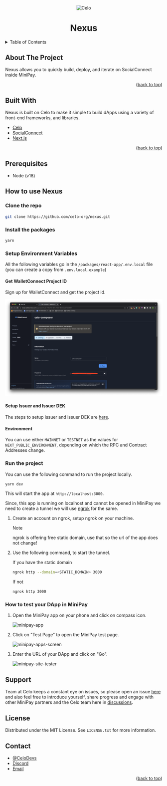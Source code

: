 <!-- TITLE -->
<p align="center"> 
  <img width="100px" src="https://github.com/celo-org/celo-composer/blob/main/images/readme/celo_isotype.svg" align="center" alt="Celo" />
 <h1 align="center">Nexus</h1>
</p>

<!-- TABLE OF CONTENTS -->

<details>
  <summary>Table of Contents</summary>
  <ol>
    <li>
      <a href="#about-the-project">About The Project</a>
      <ul>
        <li><a href="#built-with">Built With</a></li>
      </ul>
    </li>
    <li>
      <ul>
        <li><a href="#prerequisites">Prerequisites</a></li>
        <li><a href="#installation">Installation</a></li>
      </ul>
    </li>
    <li><a href="#usage">Usage</a></li>
    <li><a href="#roadmap">Roadmap</a></li>
    <li><a href="#contributing">Contributing</a></li>
    <li><a href="#license">License</a></li>
    <li><a href="#contact">Contact</a></li>
    <li><a href="#acknowledgments">Acknowledgments</a></li>
  </ol>
</details>

<!-- ABOUT THE PROJECT -->

## About The Project

Nexus allows you to quickly build, deploy, and iterate on SocialConnect inside MiniPay.

<p align="right">(<a href="#top">back to top</a>)</p>

## Built With

Nexus is built on Celo to make it simple to build dApps using a variety of front-end frameworks, and libraries.

-   [Celo](https://celo.org/)
-   [SocialConnect](https://github.com/celo-org/social-connect/tree/main)
-   [Next.js](https://nextjs.org/)

<p align="right">(<a href="#top">back to top</a>)</p>

<!-- GETTING STARTED -->

## Prerequisites

-   Node (v18)

## How to use Nexus

### Clone the repo

```bash
git clone https://github.com/celo-org/nexus.git
```

### Install the packages

```bash
yarn
```

### Setup Environment Variables

All the following variables go in the `/packages/react-app/.env.local` file (you can create a copy from `.env.local.example`)

#### Get WalletConnect Project ID

Sign up for WalletConnect and get the project id.

![WalletConnect Project id](./packages/react-app/public/projectid.png)

#### Setup Issuer and Issuer DEK

The steps to setup issuer and issuer DEK are [here](https://github.com/celo-org/social-connect/blob/main/docs/key-setup.md).

#### Environment

You can use either `MAINNET` or `TESTNET` as the values for `NEXT_PUBLIC_ENVIRONMENT`, depending on which the RPC and Contract Addresses change.

### Run the project

You can use the following command to run the project locally.

```bash
yarn dev
```

This will start the app at `http://localhost:3000`.

Since, this app is running on localhost and cannot be opened in MiniPay we need to create a tunnel we will use [ngrok](https://ngrok.com/) for the same.

1. Create an account on ngrok, setup ngrok on your machine.

    > [!NOTE]
    > ngrok is offering free static domain, use that so the url of the app does not change!

2. Use the following command, to start the tunnel.

    If you have the static domain

    ```bash
    ngrok http --domain=<STATIC_DOMAIN> 3000
    ```

    If not

    ```bash
    ngrok http 3000
    ```

### How to test your DApp in MiniPay

1. Open the MiniPay app on your phone and click on compass icon.

    ![minipay-app](https://github.com/celo-org/docs/blob/0712d6ec3231bd7d64a906d610a16deb1e6b037e/static/img/doc-images/minipay/minipay-1.png?raw=true)

2. Click on "Test Page" to open the MiniPay test page.

    ![minipay-apps-screen](https://github.com/celo-org/docs/blob/0712d6ec3231bd7d64a906d610a16deb1e6b037e/static/img/doc-images/minipay/minipay-2.png?raw=true)

3. Enter the URL of your DApp and click on "Go".

    ![minipay-site-tester](https://github.com/celo-org/docs/blob/0712d6ec3231bd7d64a906d610a16deb1e6b037e/static/img/doc-images/minipay/minipay-3.png?raw=true)

## Support

Team at Celo keeps a constant eye on issues, so please open an issue [here](https://github.com/celo-org/nexus/issues) and also feel free to introduce yourself, share progress and engage with other MiniPay partners and the Celo team here in [discussions](https://github.com/celo-org/nexus/discussions).

<!-- CONTRIBUTING -->

## License

Distributed under the MIT License. See `LICENSE.txt` for more information.

<!-- CONTACT -->

## Contact

-   [@CeloDevs](https://twitter.com/CeloDevs)
-   [Discord](https://discord.com/invite/celo)
-   [Email](devrel@celo.org)

<p align="right">(<a href="#top">back to top</a>)</p>
